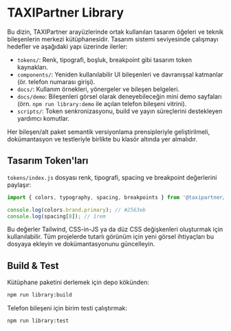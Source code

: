 # TAXIPartner Library

Bu dizin, TAXIPartner arayüzlerinde ortak kullanılan tasarım öğeleri ve teknik bileşenlerin merkezi kütüphanesidir. Tasarım sistemi seviyesinde çalışmayı hedefler ve aşağıdaki yapı üzerinde ilerler:

- `tokens/`: Renk, tipografi, boşluk, breakpoint gibi tasarım token kaynakları.
- `components/`: Yeniden kullanılabilir UI bileşenleri ve davranışsal katmanlar (ör. telefon numarası girişi).
- `docs/`: Kullanım örnekleri, yönergeler ve bileşen belgeleri.
- `docs/demo`: Bileşenleri görsel olarak deneyebileceğin mini demo sayfaları (örn. `npm run library:demo` ile açılan telefon bileşeni vitrini).
- `scripts/`: Token senkronizasyonu, build ve yayın süreçlerini destekleyen yardımcı komutlar.

Her bileşen/alt paket semantik versiyonlama prensipleriyle geliştirilmeli, dokümantasyon ve testleriyle birlikte bu klasör altında yer almalıdır.

## Tasarım Token'ları

`tokens/index.js` dosyası renk, tipografi, spacing ve breakpoint değerlerini paylaşır:

```js
import { colors, typography, spacing, breakpoints } from '@taxipartner/library/tokens/index.js';

console.log(colors.brand.primary); // #2563eb
console.log(spacing[8]); // 1rem
```

Bu değerler Tailwind, CSS-in-JS ya da düz CSS değişkenleri oluşturmak için kullanılabilir. Tüm projelerde tutarlı görünüm için yeni görsel ihtiyaçları bu dosyaya ekleyin ve dokümantasyonunu güncelleyin.

## Build & Test

Kütüphane paketini derlemek için depo kökünden:

```bash
npm run library:build
```

Telefon bileşeni için birim testi çalıştırmak:

```bash
npm run library:test
```

